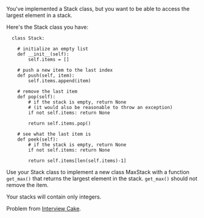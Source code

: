 You've implemented a Stack class, but you want to be able to access the largest element in a stack.

Here's the Stack class you have:

```
  class Stack:

    # initialize an empty list
    def __init__(self):
        self.items = []

    # push a new item to the last index
    def push(self, item):
        self.items.append(item)

    # remove the last item
    def pop(self):
        # if the stack is empty, return None
        # (it would also be reasonable to throw an exception)
        if not self.items: return None

        return self.items.pop()

    # see what the last item is
    def peek(self):
        # if the stack is empty, return None
        if not self.items: return None

        return self.items[len(self.items)-1]
```

Use your Stack class to implement a new class MaxStack with a function `get_max()` that returns the largest element in the stack. `get_max()` should not remove the item.

Your stacks will contain only integers.

Problem from [Interview Cake](https://www.interviewcake.com/).
